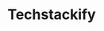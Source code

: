 ---
title: "Techstackify"
description: "Tech and information technology custom banner creation"
pubDate: "Jun 1 2023"
keywords: "tech, IT, automation, design, banner, linkedin, cv"
heroImage: "/products/techstackify.png"
showDetailPage: false
github: https://github.com/daroxs95/techstackify
web: https://techstackify.surge.sh/
---